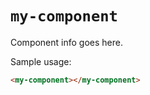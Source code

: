 # `my-component`

Component info goes here.

Sample usage:

```html
<my-component></my-component>
```

